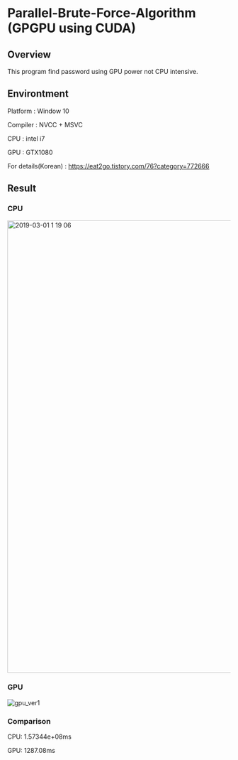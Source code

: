 # Parallel-Brute-Force-Algorithm (GPGPU using CUDA)

## Overview
This program find password using GPU power not CPU intensive.


## Environtment
<p>Platform : Window 10</p>
<p>Compiler : NVCC + MSVC</p>
<p>CPU : intel i7</p>
<p>GPU : GTX1080</p>

For details(Korean) : https://eat2go.tistory.com/76?category=772666


## Result

### CPU
<img width="1018" alt="2019-03-01 1 19 06" src="https://user-images.githubusercontent.com/12508269/53580969-0da22300-3bc0-11e9-99a0-a6f5918ff887.png">

### GPU
![gpu_ver1](https://user-images.githubusercontent.com/12508269/53581099-4cd07400-3bc0-11e9-8e4f-e0b6ae2d70d4.PNG)


### Comparison
<p> CPU: 1.57344e+08ms </p>
<p> GPU: 1287.08ms </p>
